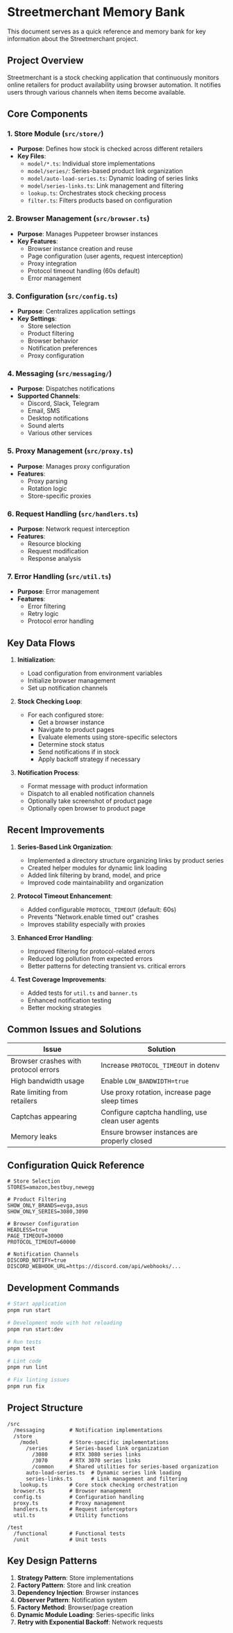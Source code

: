 # Streetmerchant Memory Bank

This document serves as a quick reference and memory bank for key information about the Streetmerchant project.

## Project Overview

Streetmerchant is a stock checking application that continuously monitors online retailers for product availability using browser automation. It notifies users through various channels when items become available.

## Core Components

### 1. Store Module (`src/store/`)
- **Purpose**: Defines how stock is checked across different retailers
- **Key Files**:
  - `model/*.ts`: Individual store implementations
  - `model/series/`: Series-based product link organization
  - `model/auto-load-series.ts`: Dynamic loading of series links
  - `model/series-links.ts`: Link management and filtering
  - `lookup.ts`: Orchestrates stock checking process
  - `filter.ts`: Filters products based on configuration

### 2. Browser Management (`src/browser.ts`)
- **Purpose**: Manages Puppeteer browser instances
- **Key Features**:
  - Browser instance creation and reuse
  - Page configuration (user agents, request interception)
  - Proxy integration
  - Protocol timeout handling (60s default)
  - Error management

### 3. Configuration (`src/config.ts`)
- **Purpose**: Centralizes application settings
- **Key Settings**:
  - Store selection
  - Product filtering
  - Browser behavior
  - Notification preferences
  - Proxy configuration

### 4. Messaging (`src/messaging/`)
- **Purpose**: Dispatches notifications
- **Supported Channels**:
  - Discord, Slack, Telegram
  - Email, SMS
  - Desktop notifications
  - Sound alerts
  - Various other services

### 5. Proxy Management (`src/proxy.ts`)
- **Purpose**: Manages proxy configuration
- **Features**:
  - Proxy parsing
  - Rotation logic
  - Store-specific proxies

### 6. Request Handling (`src/handlers.ts`)
- **Purpose**: Network request interception
- **Features**:
  - Resource blocking
  - Request modification
  - Response analysis

### 7. Error Handling (`src/util.ts`)
- **Purpose**: Error management
- **Features**:
  - Error filtering
  - Retry logic
  - Protocol error handling

## Key Data Flows

1. **Initialization**:
   - Load configuration from environment variables
   - Initialize browser management
   - Set up notification channels

2. **Stock Checking Loop**:
   - For each configured store:
     - Get a browser instance
     - Navigate to product pages
     - Evaluate elements using store-specific selectors
     - Determine stock status
     - Send notifications if in stock
     - Apply backoff strategy if necessary

3. **Notification Process**:
   - Format message with product information
   - Dispatch to all enabled notification channels
   - Optionally take screenshot of product page
   - Optionally open browser to product page

## Recent Improvements

1. **Series-Based Link Organization**:
   - Implemented a directory structure organizing links by product series
   - Created helper modules for dynamic link loading
   - Added link filtering by brand, model, and price
   - Improved code maintainability and organization

2. **Protocol Timeout Enhancement**:
   - Added configurable `PROTOCOL_TIMEOUT` (default: 60s)
   - Prevents "Network.enable timed out" crashes
   - Improves stability especially with proxies

3. **Enhanced Error Handling**:
   - Improved filtering for protocol-related errors
   - Reduced log pollution from expected errors
   - Better patterns for detecting transient vs. critical errors

4. **Test Coverage Improvements**:
   - Added tests for `util.ts` and `banner.ts`
   - Enhanced notification testing
   - Better mocking strategies

## Common Issues and Solutions

| Issue | Solution |
|-------|----------|
| Browser crashes with protocol errors | Increase `PROTOCOL_TIMEOUT` in dotenv |
| High bandwidth usage | Enable `LOW_BANDWIDTH=true` |
| Rate limiting from retailers | Use proxy rotation, increase page sleep times |
| Captchas appearing | Configure captcha handling, use clean user agents |
| Memory leaks | Ensure browser instances are properly closed |

## Configuration Quick Reference

```
# Store Selection
STORES=amazon,bestbuy,newegg

# Product Filtering
SHOW_ONLY_BRANDS=evga,asus
SHOW_ONLY_SERIES=3080,3090

# Browser Configuration
HEADLESS=true
PAGE_TIMEOUT=30000
PROTOCOL_TIMEOUT=60000

# Notification Channels
DISCORD_NOTIFY=true
DISCORD_WEBHOOK_URL=https://discord.com/api/webhooks/...
```

## Development Commands

```bash
# Start application
pnpm run start

# Development mode with hot reloading
pnpm run start:dev

# Run tests
pnpm test

# Lint code
pnpm run lint

# Fix linting issues
pnpm run fix
```

## Project Structure

```
/src
  /messaging        # Notification implementations
  /store
    /model          # Store-specific implementations
      /series       # Series-based link organization
        /3080       # RTX 3080 series links
        /3070       # RTX 3070 series links
        /common     # Shared utilities for series-based organization
      auto-load-series.ts  # Dynamic series link loading
      series-links.ts      # Link management and filtering
    lookup.ts       # Core stock checking orchestration
  browser.ts        # Browser management
  config.ts         # Configuration handling
  proxy.ts          # Proxy management
  handlers.ts       # Request interceptors
  util.ts           # Utility functions
  
/test
  /functional       # Functional tests
  /unit             # Unit tests
```

## Key Design Patterns

1. **Strategy Pattern**: Store implementations
2. **Factory Pattern**: Store and link creation
3. **Dependency Injection**: Browser instances
4. **Observer Pattern**: Notification system
5. **Factory Method**: Browser/page creation
6. **Dynamic Module Loading**: Series-specific links
7. **Retry with Exponential Backoff**: Network requests